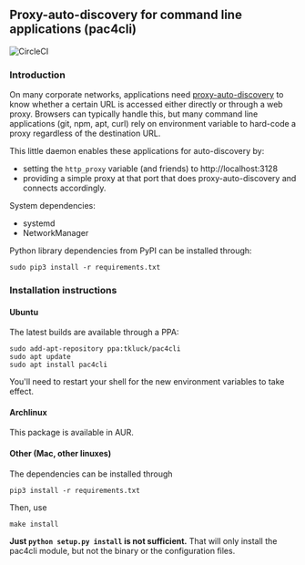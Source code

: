 ## Proxy-auto-discovery for command line applications (pac4cli)

![CircleCI](https://img.shields.io/circleci/project/github/tkluck/pac4cli.svg)

### Introduction

On many corporate networks, applications need
[proxy-auto-discovery](https://en.wikipedia.org/wiki/Web_Proxy_Auto-Discovery_Protocol)
to know whether a certain URL is accessed either directly or through a web
proxy. Browsers can typically handle this, but many command line applications
(git, npm, apt, curl) rely on environment variable to hard-code a proxy
regardless of the destination URL.

This little daemon enables these applications for auto-discovery by:

- setting the `http_proxy` variable (and friends) to http://localhost:3128
- providing a simple proxy at that port that does proxy-auto-discovery and
  connects accordingly.

System dependencies:
- systemd
- NetworkManager

Python library dependencies from PyPI can be installed through:

    sudo pip3 install -r requirements.txt

### Installation instructions

#### Ubuntu

The latest builds are available through a PPA:

    sudo add-apt-repository ppa:tkluck/pac4cli
    sudo apt update
    sudo apt install pac4cli

You'll need to restart your shell for the new environment variables to take effect.

#### Archlinux

This package is available in AUR.

#### Other (Mac, other linuxes)

The dependencies can be installed through

    pip3 install -r requirements.txt

Then, use

    make install

**Just `python setup.py install` is not sufficient.** That will only install
the pac4cli module, but not the binary or the configuration files.
